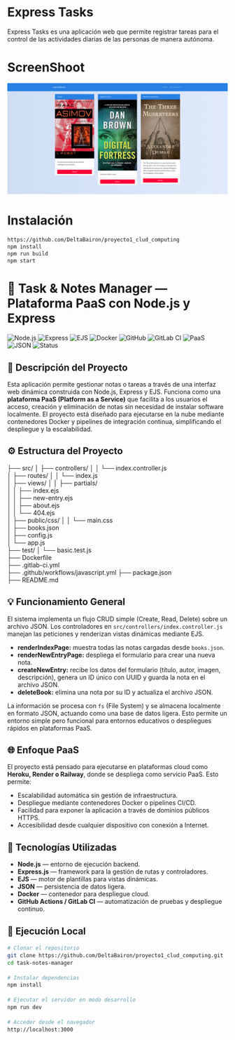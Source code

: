 # Express Tasks

Express Tasks es una aplicación web que permite registrar tareas para el control de las actividades diarias de las personas de manera autónoma.

# ScreenShoot

![Express Tasks ](docs/screenshot.png)

# Instalación

```shell
https://github.com/DeltaBairon/proyecto1_clud_computing
npm install
npm run build
npm start
```

# 📝 Task & Notes Manager — Plataforma PaaS con Node.js y Express
![Node.js](https://img.shields.io/badge/Node.js-18.x-green?logo=node.js)
![Express](https://img.shields.io/badge/Express.js-Router%20API-lightgrey?logo=express)
![EJS](https://img.shields.io/badge/EJS-Templates-orange?logo=ejs)
![Docker](https://img.shields.io/badge/Docker-Containerized-blue?logo=docker)
![GitHub](https://img.shields.io/badge/GitHub-Repository-black?logo=github)
![GitLab CI](https://img.shields.io/badge/GitLab-CI/CD%20Ready-orange?logo=gitlab)
![PaaS](https://img.shields.io/badge/Platform-PaaS-success?logo=heroku)
![JSON](https://img.shields.io/badge/Data-JSON%20Storage-yellow?logo=json)
![Status](https://img.shields.io/badge/Status-Completed-brightgreen?logo=checkmarx)

## 🚀 Descripción del Proyecto
Esta aplicación permite gestionar notas o tareas a través de una interfaz web dinámica construida con Node.js, Express y EJS. Funciona como una **plataforma PaaS (Platform as a Service)** que facilita a los usuarios el acceso, creación y eliminación de notas sin necesidad de instalar software localmente. El proyecto está diseñado para ejecutarse en la nube mediante contenedores Docker y pipelines de integración continua, simplificando el despliegue y la escalabilidad.

## ⚙️ Estructura del Proyecto
├── src/
│   ├── controllers/
│   │   └── index.controller.js       
│   ├── routes/
│   │   └── index.js                  
│   ├── views/
│   │   ├── partials/                
│   │   ├── index.ejs                
│   │   ├── new-entry.ejs            
│   │   ├── about.ejs                
│   │   └── 404.ejs                  
│   ├── public/css/
│   │   └── main.css                  
│   ├── books.json                    
│   ├── config.js                    
│   └── app.js                        
├── test/
│   └── basic.test.js                 
├── Dockerfile                       
├── .gitlab-ci.yml                   
├── .github/workflows/javascript.yml 
├── package.json                      
├── README.md                         

## 💡 Funcionamiento General
El sistema implementa un flujo CRUD simple (Create, Read, Delete) sobre un archivo JSON. Los controladores en `src/controllers/index.controller.js` manejan las peticiones y renderizan vistas dinámicas mediante EJS.  
- **renderIndexPage:** muestra todas las notas cargadas desde `books.json`.  
- **renderNewEntryPage:** despliega el formulario para crear una nueva nota.  
- **createNewEntry:** recibe los datos del formulario (título, autor, imagen, descripción), genera un ID único con UUID y guarda la nota en el archivo JSON.  
- **deleteBook:** elimina una nota por su ID y actualiza el archivo JSON.  

La información se procesa con `fs` (File System) y se almacena localmente en formato JSON, actuando como una base de datos ligera. Esto permite un entorno simple pero funcional para entornos educativos o despliegues rápidos en plataformas PaaS.

## 🌐 Enfoque PaaS
El proyecto está pensado para ejecutarse en plataformas cloud como **Heroku, Render o Railway**, donde se despliega como servicio PaaS. Esto permite:
- Escalabilidad automática sin gestión de infraestructura.
- Despliegue mediante contenedores Docker o pipelines CI/CD.
- Facilidad para exponer la aplicación a través de dominios públicos HTTPS.
- Accesibilidad desde cualquier dispositivo con conexión a Internet.

## 🧩 Tecnologías Utilizadas
- **Node.js** — entorno de ejecución backend.
- **Express.js** — framework para la gestión de rutas y controladores.
- **EJS** — motor de plantillas para vistas dinámicas.
- **JSON** — persistencia de datos ligera.
- **Docker** — contenedor para despliegue cloud.
- **GitHub Actions / GitLab CI** — automatización de pruebas y despliegue continuo.

## 🧪 Ejecución Local
```bash
# Clonar el repositorio
git clone https://github.com/DeltaBairon/proyecto1_clud_computing.git
cd task-notes-manager

# Instalar dependencias
npm install

# Ejecutar el servidor en modo desarrollo
npm run dev

# Acceder desde el navegador
http://localhost:3000
